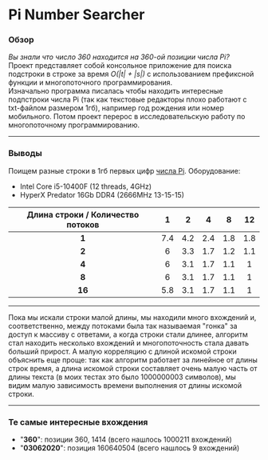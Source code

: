 # Pi Number Searcher
### Обзор
*Вы знали что число 360 находится на 360-ой позиции числа Pi?*<br>
Проект представляет собой консольное приложение для поиска подстроки в строке за время *O(|t| + |s|)* с использованием префиксной функции и многопоточного программирования.<br>
Изначально программа писалась чтобы находить интересные подпстроки числа Pi (так как текстовые редакторы плохо работают с txt-файлом размером 1гб), например год рождения или номер мобильного. Потом проект перерос в исследовательскую работу по многопоточному программированию.<br>

----------------------------------
### Выводы
Поищем разные строки в 1гб первых цифр [числа Pi](https://drive.google.com/file/d/1e6SEAWjzPRLk2fCKKECrbZJzApp0qjen/view?usp=sharing). Оборудование:
- Intel Core i5-10400F (12 threads, 4GHz)
- HyperX Predator 16Gb DDR4 (2666MHz 13-15-15)

Длина строки / Количество потоков |   1   |   2   |   4   |   8   |  12  
|             :---:               | :---: | :---: | :---: | :---: | :---:
**1** | 7.4 | 4.2 | 2.4 | 1.8 | 1.8
**2** |  6  | 3.3 | 1.7 | 1.2 | 1.1
**4** |  6  | 3.1 | 1.7 | 1.1 | 1
**8** |  6  | 3.1 | 1.7 | 1.1 | 1
**16**| 5.8 | 3.1 | 1.7 | 1.1 | 1

-----------------------------
Пока мы искали строки малой длины, мы находили много вхождений и, соответственно, между потоками была так называемая "гонка" за доступ к массиву с ответами, а когда строки стали длинее, алгоритм стал находить несколько вхождений и многопоточность стала давать б*о*льший прирост. А малую корреляцию с длиной искомой строки объяснить еще проще: так как алгоритм работает за линейное от длины строк время, а длина искомой строки составляет очень малую часть от длины текста (в моих тестах это было 1000000003 символов), мы видим малую зависимость времени выполнения от длины искомой строки.

---------------------------------
### Те самые интересные вхождения
- "**360**": позиции 360, 1414 (всего нашлось 1000211 вхождений)
- "**03062020**": позиция 160640504 (всего нашлось 9 вхождений)
